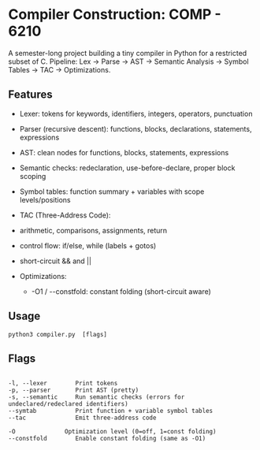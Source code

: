 # Compiler Construction: COMP - 6210

A semester-long project building a tiny compiler in Python for a restricted subset of C.
Pipeline: Lex → Parse → AST → Semantic Analysis → Symbol Tables → TAC → Optimizations.


## Features

- Lexer: tokens for keywords, identifiers, integers, operators, punctuation

- Parser (recursive descent): functions, blocks, declarations, statements, expressions

- AST: clean nodes for functions, blocks, statements, expressions
 
- Semantic checks: redeclaration, use-before-declare, proper block scoping
 
- Symbol tables: function summary + variables with scope levels/positions
 
- TAC (Three-Address Code):
 
- arithmetic, comparisons, assignments, return
 
- control flow: if/else, while (labels + gotos)
 
- short-circuit && and ||
 
- Optimizations:
    - -O1 / --constfold: constant folding (short-circuit aware)

## Usage

<pre><code>python3 compiler.py <file.c> [flags]
</code></pre>

## Flags

<pre><code>
-l, --lexer        Print tokens
-p, --parser       Print AST (pretty)
-s, --semantic     Run semantic checks (errors for undeclared/redeclared identifiers)
--symtab           Print function + variable symbol tables
--tac              Emit three-address code

-O <n>             Optimization level (0=off, 1=const folding)
--constfold        Enable constant folding (same as -O1)
</code></pre>

